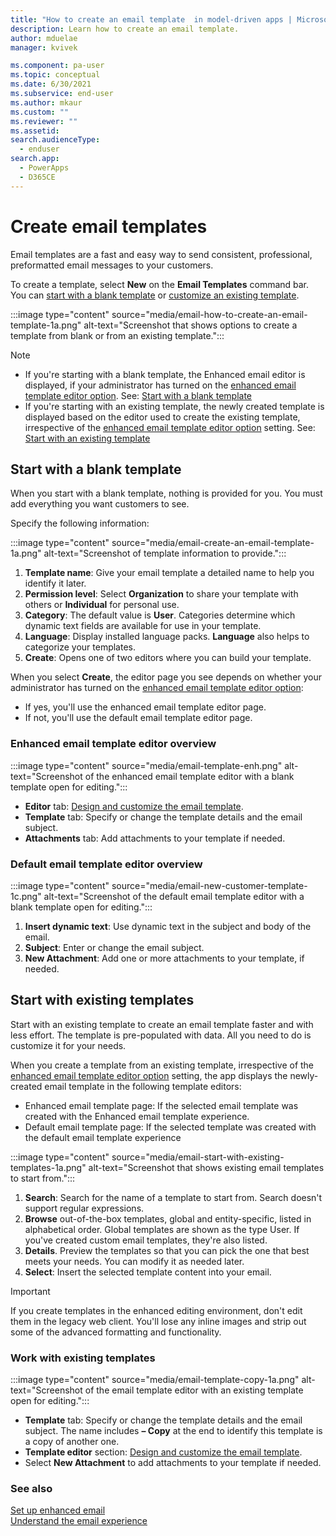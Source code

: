 ```yaml
---
title: "How to create an email template  in model-driven apps | MicrosoftDocs"
description: Learn how to create an email template.
author: mduelae
manager: kvivek

ms.component: pa-user
ms.topic: conceptual
ms.date: 6/30/2021
ms.subservice: end-user
ms.author: mkaur
ms.custom: ""
ms.reviewer: ""
ms.assetid: 
search.audienceType: 
  - enduser
search.app: 
  - PowerApps
  - D365CE
---
```


# Create email templates

Email templates are a fast and easy way to send consistent, professional, preformatted email messages to your customers.

To create a template, select **New** on the **Email Templates** command bar. You can [start with a blank template](#start-with-a-blank-template) or [customize an existing template](#start-with-existing-templates).

:::image type="content" source="media/email-how-to-create-an-email-template-1a.png" alt-text="Screenshot that shows options to create a template from blank or from an existing template.":::
> [!NOTE]
> - If you're starting with a blank template, the Enhanced email editor is displayed, if your administrator has turned on the [enhanced email template editor option](cs-email-template-builder.md). See: [Start with a blank template](#start-with-a-blank-template)
> - If you're starting with an existing template, the newly created template is displayed based on the editor used to create the existing template, irrespective of the  [enhanced email template editor option](cs-email-template-builder.md) setting. See: [Start with an existing template](#start-with-existing-templates)

## Start with a blank template

When you start with a blank template, nothing is provided for you. You must add everything you want customers to see.

Specify the following information:

:::image type="content" source="media/email-create-an-email-template-1a.png" alt-text="Screenshot of template information to provide.":::

   1. **Template name**: Give your email template a detailed name to help you identify it later.
   2. **Permission level**: Select **Organization** to share your template with others or **Individual** for personal use.
   3. **Category**: The default value is **User**. Categories determine which dynamic text fields are available for use in your template.
   4. **Language**: Display installed language packs. **Language** also helps to categorize your templates.
   5. **Create**: Opens one of two editors where you can build your template.

When you select **Create**, the editor page you see depends on whether your administrator has turned on the [enhanced email template editor option](cs-email-template-builder.md):

- If yes, you'll use the enhanced email template editor page.
- If not, you'll use the default email template editor page.

### Enhanced email template editor overview

:::image type="content" source="media/email-template-enh.png" alt-text="Screenshot of the enhanced email template editor with a blank template open for editing.":::

- **Editor** tab: [Design and customize the email template](cs-template-options.md).
- **Template** tab: Specify or change the template details and the email subject.
- **Attachments** tab: Add attachments to your template if needed.

### Default email template editor overview

:::image type="content" source="media/email-new-customer-template-1c.png" alt-text="Screenshot of the default email template editor with a blank template open for editing.":::

   1. **Insert dynamic text**: Use dynamic text in the subject and body of the email.
   2. **Subject**: Enter or change the email subject.
   3. **New Attachment**: Add one or more attachments to your template, if needed.

## Start with existing templates

Start with an existing template to create an email template faster and with less effort. The template is pre-populated with data. All you need to do is customize it for your needs.

 When you create a template from an existing template, irrespective of the [enhanced email template editor option](cs-email-template-builder.md) setting, the app displays the newly-created email template in the following template editors:
  - Enhanced email template page: If the selected email template was created with the Enhanced email template experience.
  - Default email template page: If the selected template was created with the default email template experience


:::image type="content" source="media/email-start-with-existing-templates-1a.png" alt-text="Screenshot that shows existing email templates to start from.":::

   1. **Search**: Search for the name of a template to start from. Search doesn't support regular expressions.
   2. **Browse** out-of-the-box templates, global and entity-specific, listed in alphabetical order. Global templates are shown as the type User. If you've created custom email templates, they're also listed.
   3. **Details**. Preview the templates so that you can pick the one that best meets your needs. You can modify it as needed later.
   4. **Select**: Insert the selected template content into your email.

> [!Important]
> If you create templates in the enhanced editing environment, don't edit them in the legacy web client. You'll lose any inline images and strip out some of the advanced formatting and functionality.

### Work with existing templates

:::image type="content" source="media/email-template-copy-1a.png" alt-text="Screenshot of the email template editor with an existing template open for editing.":::

- **Template** tab: Specify or change the template details and the email subject. The name includes **– Copy** at the end to identify this template is a copy of another one.
- **Template editor** section: [Design and customize the email template](cs-template-options.md).
- Select **New Attachment** to add attachments to your template if needed.

### See also

[Set up enhanced email](/power-platform/admin/system-settings-dialog-box-email-tab)<br>
[Understand the email experience](view-create-email.md)   
